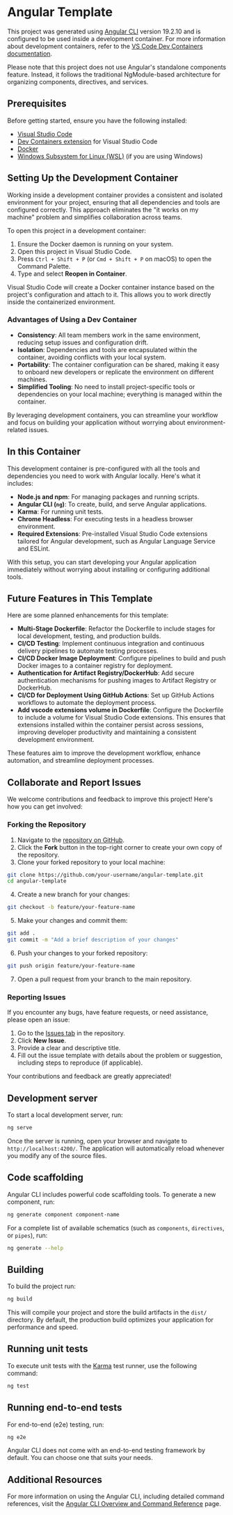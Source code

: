 # Angular Template

This project was generated using [Angular CLI](https://github.com/angular/angular-cli) version 19.2.10 and is configured to be used inside a development container. For more information about development containers, refer to the [VS Code Dev Containers documentation](https://code.visualstudio.com/docs/devcontainers/containers).

Please note that this project does not use Angular's standalone components feature. Instead, it follows the traditional NgModule-based architecture for organizing components, directives, and services.

## Prerequisites

Before getting started, ensure you have the following installed:

- [Visual Studio Code](https://code.visualstudio.com/)
- [Dev Containers extension](https://marketplace.visualstudio.com/items?itemName=ms-vscode-remote.remote-containers) for Visual Studio Code
- [Docker](https://www.docker.com/)
- [Windows Subsystem for Linux (WSL)](https://learn.microsoft.com/en-us/windows/wsl/) (if you are using Windows)

## Setting Up the Development Container

Working inside a development container provides a consistent and isolated environment for your project, ensuring that all dependencies and tools are configured correctly. This approach eliminates the "it works on my machine" problem and simplifies collaboration across teams.

To open this project in a development container:

1. Ensure the Docker daemon is running on your system.
2. Open this project in Visual Studio Code.
3. Press `Ctrl + Shift + P` (or `Cmd + Shift + P` on macOS) to open the Command Palette.
4. Type and select **Reopen in Container**.

Visual Studio Code will create a Docker container instance based on the project's configuration and attach to it. This allows you to work directly inside the containerized environment.

### Advantages of Using a Dev Container

- **Consistency**: All team members work in the same environment, reducing setup issues and configuration drift.
- **Isolation**: Dependencies and tools are encapsulated within the container, avoiding conflicts with your local system.
- **Portability**: The container configuration can be shared, making it easy to onboard new developers or replicate the environment on different machines.
- **Simplified Tooling**: No need to install project-specific tools or dependencies on your local machine; everything is managed within the container.

By leveraging development containers, you can streamline your workflow and focus on building your application without worrying about environment-related issues.

## In this Container

This development container is pre-configured with all the tools and dependencies you need to work with Angular locally. Here's what it includes:

- **Node.js and npm**: For managing packages and running scripts.
- **Angular CLI (`ng`)**: To create, build, and serve Angular applications.
- **Karma**: For running unit tests.
- **Chrome Headless**: For executing tests in a headless browser environment.
- **Required Extensions**: Pre-installed Visual Studio Code extensions tailored for Angular development, such as Angular Language Service and ESLint.

With this setup, you can start developing your Angular application immediately without worrying about installing or configuring additional tools.

## Future Features in This Template

Here are some planned enhancements for this template:

- **Multi-Stage Dockerfile**: Refactor the Dockerfile to include stages for local development, testing, and production builds.
- **CI/CD Testing**: Implement continuous integration and continuous delivery pipelines to automate testing processes.
- **CI/CD Docker Image Deployment**: Configure pipelines to build and push Docker images to a container registry for deployment.
- **Authentication for Artifact Registry/DockerHub**: Add secure authentication mechanisms for pushing images to Artifact Registry or DockerHub.
- **CI/CD for Deployment Using GitHub Actions**: Set up GitHub Actions workflows to automate the deployment process.
- **Add vscode extensions volume in Dockerfile**: Configure the Dockerfile to include a volume for Visual Studio Code extensions. This ensures that extensions installed within the container persist across sessions, improving developer productivity and maintaining a consistent development environment.

These features aim to improve the development workflow, enhance automation, and streamline deployment processes.

## Collaborate and Report Issues

We welcome contributions and feedback to improve this project! Here's how you can get involved:

### Forking the Repository

1. Navigate to the [repository on GitHub](https://github.com/your-repo-link).
2. Click the **Fork** button in the top-right corner to create your own copy of the repository.
3. Clone your forked repository to your local machine:

  ```bash
  git clone https://github.com/your-username/angular-template.git
  cd angular-template
  ```

4. Create a new branch for your changes:

  ```bash
  git checkout -b feature/your-feature-name
  ```

5. Make your changes and commit them:

  ```bash
  git add .
  git commit -m "Add a brief description of your changes"
  ```

6. Push your changes to your forked repository:

  ```bash
  git push origin feature/your-feature-name
  ```

7. Open a pull request from your branch to the main repository.

### Reporting Issues

If you encounter any bugs, have feature requests, or need assistance, please open an issue:

1. Go to the [Issues tab](https://github.com/dvlex/angular-template/issues) in the repository.
2. Click **New Issue**.
3. Provide a clear and descriptive title.
4. Fill out the issue template with details about the problem or suggestion, including steps to reproduce (if applicable).

Your contributions and feedback are greatly appreciated!


## Development server

To start a local development server, run:

```bash
ng serve
```

Once the server is running, open your browser and navigate to `http://localhost:4200/`. The application will automatically reload whenever you modify any of the source files.

## Code scaffolding

Angular CLI includes powerful code scaffolding tools. To generate a new component, run:

```bash
ng generate component component-name
```

For a complete list of available schematics (such as `components`, `directives`, or `pipes`), run:

```bash
ng generate --help
```

## Building

To build the project run:

```bash
ng build
```

This will compile your project and store the build artifacts in the `dist/` directory. By default, the production build optimizes your application for performance and speed.

## Running unit tests

To execute unit tests with the [Karma](https://karma-runner.github.io) test runner, use the following command:

```bash
ng test
```

## Running end-to-end tests

For end-to-end (e2e) testing, run:

```bash
ng e2e
```

Angular CLI does not come with an end-to-end testing framework by default. You can choose one that suits your needs.

## Additional Resources

For more information on using the Angular CLI, including detailed command references, visit the [Angular CLI Overview and Command Reference](https://angular.dev/tools/cli) page.
